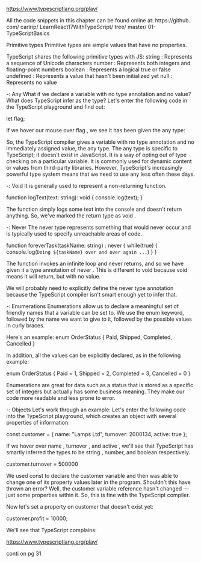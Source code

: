 https://www.typescriptlang.org/play/

All the code snippets in this chapter can be found online at: 
https:/​ /github.​ com/​ carlrip/​ LearnReact17WithTypeScript/​ tree/​ master/​ 01-
TypeScriptBasics

Primitive types
Primitive types are simple values that have no properties. 

TypeScript shares the following primitive types with JS:
string : Represents a sequence of Unicode characters
number : Represents both integers and floating-point numbers
boolean : Represents a logical true or false
undefined : Represents a value that hasn't been initialized yet
null : Represents no value

-: Any
What if we declare a variable with no type annotation and no 
value? What does TypeScript infer as the type? Let's enter the 
following code in the TypeScript playground and find out:

let flag;

If we hover our mouse over flag , we see it has been given the 
any type:

So, the TypeScript compiler gives a variable with no type 
annotation and no immediately assigned value, the any type. 
The any type is specific to TypeScript; it doesn't exist in
JavaScript. It is a way of opting out of type checking on a 
particular variable. It is commonly used for dynamic content 
or values from third-party libraries. However, TypeScript's 
increasingly powerful type system means that we need to use 
any less often these days.

-: Void
It is generally used to represent a non-returning function.

function logText(text: string): void {
          console.log(text);
}

The function simply logs some text into the console and doesn't 
return anything. So, we've marked the return type as void .

-: Never
The never type represents something that would never occur 
and is typically used to specify unreachable areas of code.

function foreverTask(taskName: string) : never {
          while(true) {
                    console.log(`Doing ${taskName} over and over again ...`)
          }
} 

The function invokes an infinite loop and never returns, and 
so we have given it a type annotation of never . This is different 
to void because void means it will return, but with no value.

We will probably need to explicitly define the never type 
annotation because the TypeScript compiler isn't smart 
enough yet to infer that.

-: Enumerations
Enumerations allow us to declare a meaningful set of friendly 
names that a variable can be set to. We use the enum keyword, 
followed by the name we want to give to it, followed by
the possible values in curly braces.

Here's an example:
enum OrderStatus {
          Paid,
          Shipped,
          Completed,
          Cancelled
}

In addition, all the values can be explicitly declared, as in 
the following example:

enum OrderStatus {
          Paid = 1,
          Shipped = 2,
          Completed = 3,
          Cancelled = 0
}

Enumerations are great for data such as a status that is 
stored as a specific set of integers but actually has some 
business meaning. They make our code more readable and 
less prone to error.


-: Objects
Let's work through an example:
Let's enter the following code into the TypeScript playground, 
which creates an object with several properties of information:

const customer = {
          name: "Lamps Ltd",
          turnover: 2000134,
          active: true
};

If we hover over name , turnover , and active , we'll see that 
TypeScript has smartly inferred the types to be string , number, 
and boolean respectively.

customer.turnover = 500000

We used const to declare the customer variable and then 
was able to change one of its property values later in the 
program. Shouldn't this have thrown an error? Well, the 
customer variable reference hasn't changed —just some 
properties within it. So, this is fine with the TypeScript
compiler.

Now let's set a property on customer that doesn't exist yet:

customer.profit = 10000;

We'll see that TypeScript complains:







https://www.typescriptlang.org/play/

conti on pg 31